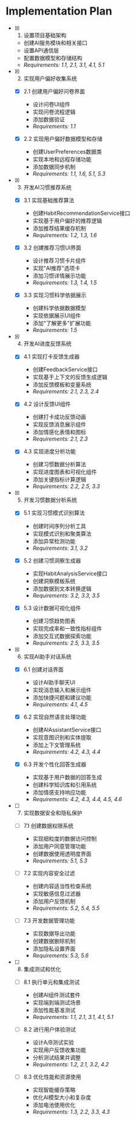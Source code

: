 # Implementation Plan

- [x] 1. 设置项目基础架构
  - 创建AI服务模块和相关接口
  - 设置API通信层
  - 配置数据模型和存储结构
  - _Requirements: 1.1, 2.1, 3.1, 4.1, 5.1_

- [x] 2. 实现用户偏好收集系统
  - [x] 2.1 创建用户偏好问卷界面
    - 设计问卷UI组件
    - 实现问卷流程逻辑
    - 添加数据验证
    - _Requirements: 1.1_
  
  - [x] 2.2 实现用户偏好数据模型和存储
    - 创建UserPreferences数据类
    - 实现本地和远程存储功能
    - 添加数据同步机制
    - _Requirements: 1.1, 1.6, 5.1, 5.3_

- [x] 3. 开发AI习惯推荐系统
  - [x] 3.1 实现基础推荐算法
    - 创建HabitRecommendationService接口
    - 实现基于用户偏好的推荐逻辑
    - 添加推荐结果缓存机制
    - _Requirements: 1.2, 1.3, 1.6_
  
  - [x] 3.2 创建推荐习惯UI界面
    - 设计推荐习惯卡片组件
    - 实现"AI推荐"选项卡
    - 添加习惯详情展示功能
    - _Requirements: 1.3, 1.4, 1.5_
  
  - [x] 3.3 实现习惯科学依据展示
    - 创建科学依据数据模型
    - 实现依据展示UI组件
    - 添加"了解更多"扩展功能
    - _Requirements: 1.5_

- [x] 4. 开发AI进度反馈系统
  - [x] 4.1 实现打卡反馈生成器
    - 创建FeedbackService接口
    - 实现基于上下文的反馈生成逻辑
    - 添加反馈模板和变量系统
    - _Requirements: 2.1, 2.3, 2.4_
  
  - [x] 4.2 设计反馈UI组件
    - 创建打卡成功反馈动画
    - 实现反馈消息展示组件
    - 添加情感化表情和图标
    - _Requirements: 2.1, 2.3_
  
  - [x] 4.3 实现进度分析功能
    - 创建习惯数据分析算法
    - 实现进度图表和可视化组件
    - 添加关键指标计算逻辑
    - _Requirements: 2.2, 2.5, 3.3_

- [x] 5. 开发习惯数据分析系统
  - [x] 5.1 实现习惯模式识别算法
    - 创建时间序列分析工具
    - 实现模式识别和聚类算法
    - 添加异常检测功能
    - _Requirements: 3.1, 3.2_
  
  - [x] 5.2 创建习惯洞察生成器
    - 实现HabitAnalysisService接口
    - 创建洞察模板系统
    - 添加数据到文本转换逻辑
    - _Requirements: 3.2, 3.3, 3.5_
  
  - [x] 5.3 设计数据可视化组件
    - 创建习惯趋势图表
    - 实现完成率和一致性指标组件
    - 添加交互式数据探索功能
    - _Requirements: 2.5, 3.3, 3.5_

- [x] 6. 实现AI助手对话系统
  - [x] 6.1 创建对话界面
    - 设计AI助手聊天UI
    - 实现消息输入和展示组件
    - 添加快捷问题和建议功能
    - _Requirements: 4.1, 4.5_
  
  - [x] 6.2 实现自然语言处理功能
    - 创建AIAssistantService接口
    - 实现意图识别和实体提取
    - 添加上下文管理系统
    - _Requirements: 4.2, 4.3, 4.4_
  
  - [x] 6.3 开发个性化回答生成器
    - 实现基于用户数据的回答生成
    - 创建科学知识库和引用系统
    - 添加情感支持响应功能
    - _Requirements: 4.2, 4.3, 4.4, 4.5, 4.6_

- [ ] 7. 实现数据安全和隐私保护
  - [ ] 7.1 创建数据权限系统
    - 实现细粒度的数据访问控制
    - 添加用户同意管理功能
    - 创建数据使用透明度界面
    - _Requirements: 5.1, 5.3_
  
  - [ ] 7.2 实现内容安全过滤
    - 创建内容适当性检查系统
    - 实现敏感信息过滤器
    - 添加用户反馈机制
    - _Requirements: 5.2, 5.4, 5.5_
  
  - [ ] 7.3 开发数据管理功能
    - 实现数据导出功能
    - 创建数据删除机制
    - 添加隐私设置界面
    - _Requirements: 5.3, 5.6_

- [ ] 8. 集成测试和优化
  - [ ] 8.1 执行单元和集成测试
    - 创建AI组件测试套件
    - 实现端到端测试场景
    - 添加性能基准测试
    - _Requirements: 1.1, 2.1, 3.1, 4.1, 5.1_
  
  - [ ] 8.2 进行用户体验测试
    - 设计A/B测试实验
    - 实现用户反馈收集功能
    - 分析测试结果并调整
    - _Requirements: 1.2, 2.1, 3.2, 4.2_
  
  - [ ] 8.3 优化性能和资源使用
    - 实现智能缓存策略
    - 优化AI模型大小和复杂度
    - 添加电池使用优化
    - _Requirements: 1.3, 2.2, 3.3, 4.3_